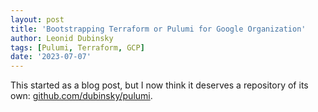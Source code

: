 ```yaml
---
layout: post
title: 'Bootstrapping Terraform or Pulumi for Google Organization'
author: Leonid Dubinsky
tags: [Pulumi, Terraform, GCP]
date: '2023-07-07'
---
```


This started as a blog post, but I now think it deserves a repository of its own:
[github.com/dubinsky/pulumi](https://github.com/dubinsky/pulumi).
